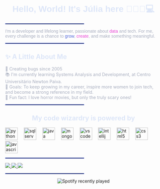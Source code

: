 <br clear="both">

<h1 align="center" style="font-family:'Poppins', sans-serif; color:#DDE6F8;">
  Hello, World! It's Júlia here 👩🏻‍💻💻
</h1>

<hr style="border:1px solid #5067D8; width:50%;">

<p align="left" style="color:#a8aebf; font-family:'Poppins', sans-serif;">
I'm a developer and lifelong learner, passionate about <span style="color:#E846D4;">data</span> and tech. 
For me, every challenge is a chance to <span style="color:#5067D8;">grow</span>, <span style="color:#E846D4;">create</span>, and make something meaningful.
</p>

<hr style="border:1px solid #5067D8; width:50%;">

<h2 align="left" style="color:#DDE6F8;">✨ A Little About Me</h2>

<p align="left" style="color:#a8aebf;">
🐞 Creating bugs since 2005<br>
📚 I'm currently learning Systems Analysis and Development, at Centro Universitário Newton Paiva.<br>
🎯 Goals: To keep growing in my career, inspire more women to join tech, and become a strong reference in my field.<br>
🎲 Fun fact: I love horror movies, but only the truly scary ones!
</p>

<hr style="border:1px solid #5067D8; width:50%;">

<h2 align="center" style="color:#DDE6F8;">My code wizardry is powered by</h2>

<div align="left">
  <img src="https://cdn.jsdelivr.net/gh/devicons/devicon/icons/python/python-original.svg" height="40" alt="python logo" />
  <img width="12" />
  <img src="https://cdn.jsdelivr.net/gh/devicons/devicon/icons/microsoftsqlserver/microsoftsqlserver-plain.svg" height="40" alt="sql server logo" />
  <img width="12" />
  <img src="https://cdn.jsdelivr.net/gh/devicons/devicon/icons/java/java-original.svg" height="40" alt="java logo" />
  <img width="12" />
  <img src="https://cdn.jsdelivr.net/gh/devicons/devicon/icons/mongodb/mongodb-original.svg" height="40" alt="mongodb logo" />
  <img width="12" />
  <img src="https://cdn.jsdelivr.net/gh/devicons/devicon/icons/vscode/vscode-original.svg" height="40" alt="vscode logo" />
  <img width="12" />
  <img src="https://cdn.jsdelivr.net/gh/devicons/devicon/icons/intellij/intellij-original.svg" height="40" alt="intellij logo" />
  <img width="12" />
  <img src="https://cdn.jsdelivr.net/gh/devicons/devicon/icons/html5/html5-original.svg" height="40" alt="html5 logo" />
  <img width="12" />
  <img src="https://cdn.jsdelivr.net/gh/devicons/devicon/icons/css3/css3-original.svg" height="40" alt="css3 logo" />
  <img width="12" />
  <img src="https://cdn.jsdelivr.net/gh/devicons/devicon/icons/javascript/javascript-original.svg" height="40" alt="javascript logo" />
</div>

<hr style="border:1px solid #5067D8; width:50%;">

<div align="left">
  <a href="https://www.linkedin.com/in/j%C3%BAlia-pimentel-449023288/" target="_blank">
    <img src="https://img.shields.io/badge/LinkedIn-0A66C2?style=for-the-badge&logo=linkedin&logoColor=white" />
  </a>
  <a href="https://www.instagram.com/julia___pimentel/" target="_blank">
    <img src="https://img.shields.io/badge/Instagram-E4405F?style=for-the-badge&logo=instagram&logoColor=white" />
  </a>
  <a href="mailto:seuemail@gmail.com" target="_blank">
    <img src="https://img.shields.io/badge/Gmail-D14836?style=for-the-badge&logo=gmail&logoColor=white" />
  </a>
</div>

<hr style="border:1px solid #5067D8; width:50%;">

<div align="center">
  <img src="https://spotify-recently-played-readme.vercel.app/api?user=315tbzgrcy5lun2vx7txgb2g5upq&count=2" alt="Spotify recently played" />
</div>
